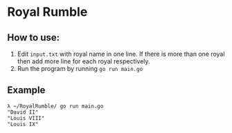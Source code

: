 # Royal Rumble

## How to use:
1. Edit `input.txt` with royal name in one line. If there is more than one royal then add more line for each royal respectively.
2. Run the program by running `go run main.go`

## Example
```
λ ~/RoyalRumble/ go run main.go
"David II"
"Louis VIII"
"Louis IX"
```